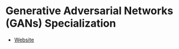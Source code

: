 # Generative Adversarial Networks (GANs) Specialization

- [Website](https://www.coursera.org/learn/build-basic-generative-adversarial-networks-gans/)
